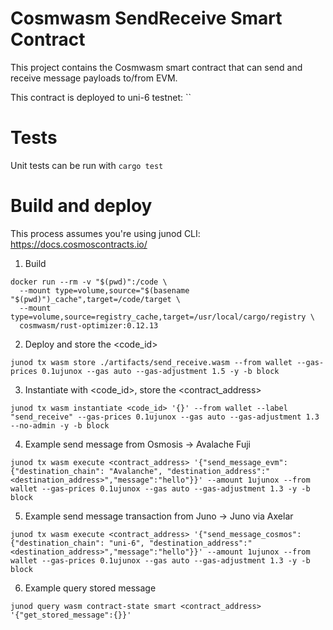 # Cosmwasm SendReceive Smart Contract
This project contains the Cosmwasm smart contract that can send and receive message payloads to/from EVM.

This contract is deployed to uni-6 testnet: ``

# Tests
Unit tests can be run with `cargo test`

# Build and deploy
This process assumes you're using junod CLI: https://docs.cosmoscontracts.io/

1. Build
```
docker run --rm -v "$(pwd)":/code \
  --mount type=volume,source="$(basename "$(pwd)")_cache",target=/code/target \
  --mount type=volume,source=registry_cache,target=/usr/local/cargo/registry \
  cosmwasm/rust-optimizer:0.12.13
  ```

2. Deploy and store the <code_id>
```
junod tx wasm store ./artifacts/send_receive.wasm --from wallet --gas-prices 0.1ujunox --gas auto --gas-adjustment 1.5 -y -b block
```


3. Instantiate with <code_id>, store the <contract_address>
```
junod tx wasm instantiate <code_id> '{}' --from wallet --label "send_receive" --gas-prices 0.1ujunox --gas auto --gas-adjustment 1.3 --no-admin -y -b block
```

4. Example send message from Osmosis -> Avalache Fuji
```
junod tx wasm execute <contract_address> '{"send_message_evm": {"destination_chain": "Avalanche", "destination_address":"<destination_address>","message":"hello"}}' --amount 1ujunox --from wallet --gas-prices 0.1ujunox --gas auto --gas-adjustment 1.3 -y -b block
```

5. Example send message transaction from Juno -> Juno via Axelar
```
junod tx wasm execute <contract_address> '{"send_message_cosmos": {"destination_chain": "uni-6", "destination_address":"<destination_address>","message":"hello"}}' --amount 1ujunox --from wallet --gas-prices 0.1ujunox --gas auto --gas-adjustment 1.3 -y -b block
```

6. Example query stored message
```
junod query wasm contract-state smart <contract_address> '{"get_stored_message":{}}'
```